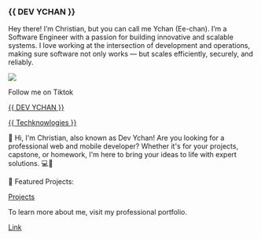 ### {{ DEV YCHAN }}

Hey there! I’m Christian, but you can call me Ychan (Ee-chan).
I’m a Software Engineer with a passion for building innovative and scalable systems.
I love working at the intersection of development and operations, making sure software
not only works — but scales efficiently, securely, and reliably.


![](https://www.tiktok.com/favicon.ico)

Follow me on Tiktok

[{{ DEV YCHAN }}](https://www.tiktok.com/@dev_ychan)

[{{ Techknowlogies }}](https://www.tiktok.com/@techknowlogies)

👋 Hi, I'm Christian, also known as Dev Ychan! Are you looking for a professional web and mobile developer? Whether it's for your projects, capstone, or homework, I'm here to bring your ideas to life with expert solutions. 💻📱

🚀 Featured Projects:

[Projects](https://itsme-ychan.vercel.app/projects)

To learn more about me, visit my professional portfolio.

[Link](https://itsme-ychan.vercel.app/projects)
